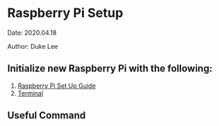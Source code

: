 # Raspberry Pi Setup
Date: 2020.04.18

Author: Duke Lee

## Initialize new Raspberry Pi with the following:
1. [Raspberry Pi Set Up Guide](https://projects.raspberrypi.org/en/projects/raspberry-pi-setting-up)
2. [Terminal](Terminal.md)

## Useful Command
